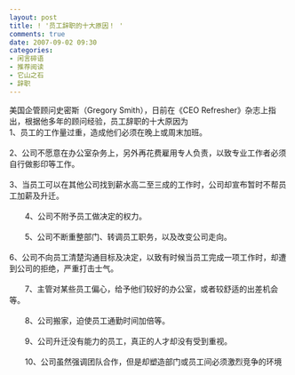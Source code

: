 ```yaml
---
layout: post
title: ! '员工辞职的十大原因！ '
comments: true
date: 2007-09-02 09:30
categories:
- 闲言碎语
- 推荐阅读
- 它山之石
- 辞职
---
```


<p>美国企管顾问史密斯（Gregory Smith），日前在《CEO Refresher》杂志上指出，根据他多年的顾问经验，员工辞职的十大原因为<br />1、员工的工作量过重，造成他们必须在晚上或周末加班。 <br /><br />2、公司不愿意在办公室杂务上，另外再花费雇用专人负责，以致专业工作者必须自行做影印等工作。<br /><br />3、当员工可以在其他公司找到薪水高二至三成的工作时，公司却宣布暂时不帮员工加薪及升迁。<br /><br />　　4、公司不附予员工做决定的权力。<br /><br />　　5、公司不断重整部门、转调员工职务，以及改变公司走向。 <br /><br />6、公司不向员工清楚沟通目标及决定，以致有时候当员工完成一项工作时，却遭到公司的拒绝，严重打击士气。 <br /><br />　　7、主管对某些员工偏心，给予他们较好的办公室，或者较舒适的出差机会等。<br /><br />　　8、公司搬家，迫使员工通勤时间加倍等。 <br /><br />　　9、公司升迁没有能力的员工，真正的人才却没有受到重视。 <br /><br />　　10、公司虽然强调团队合作，但是却塑造部门或员工间必须激烈竞争的环境</p>				
